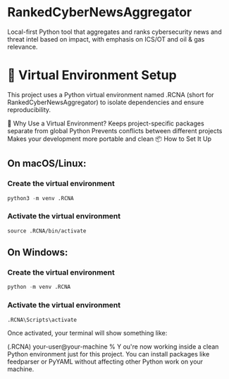 # RankedCyberNewsAggregator
Local-first Python tool that aggregates and ranks cybersecurity news and threat intel based on impact, with emphasis on ICS/OT and oil &amp; gas relevance.

# 🧪 Virtual Environment Setup

This project uses a Python virtual environment named .RCNA (short for RankedCyberNewsAggregator) to isolate dependencies and ensure reproducibility.

🔧 Why Use a Virtual Environment?
Keeps project-specific packages separate from global Python
Prevents conflicts between different projects
Makes your development more portable and clean
📦 How to Set It Up
## On macOS/Linux:
### Create the virtual environment
```python
python3 -m venv .RCNA
```
### Activate the virtual environment
```
source .RCNA/bin/activate
```
## On Windows:
### Create the virtual environment
```python
python -m venv .RCNA
```

### Activate the virtual environment
```python
.RCNA\Scripts\activate
```

Once activated, your terminal will show something like:

(.RCNA) your-user@your-machine %
Y
ou're now working inside a clean Python environment just for this project. You can install packages like feedparser or PyYAML without affecting other Python work on your machine.